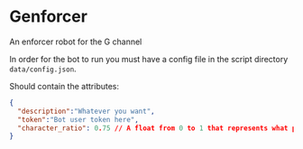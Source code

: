 # Genforcer
An enforcer robot for the G channel

In order for the bot to run you must have a config file in the script directory `data/config.json`.

Should contain the attributes:
```json
{
  "description":"Whatever you want",
  "token":"Bot user token here",
  "character_ratio": 0.75 // A float from 0 to 1 that represents what percent of characters in a message must be "G".
}
```
